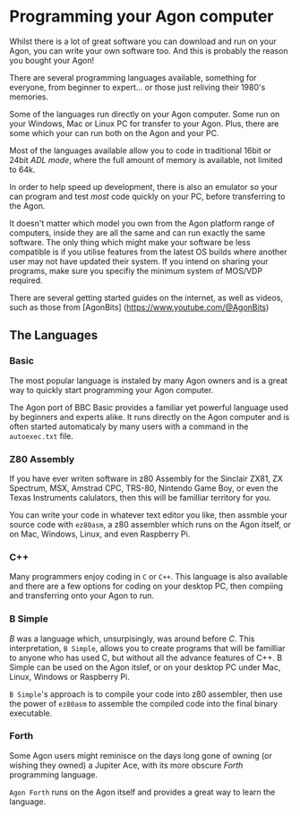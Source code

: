 # Programming your Agon computer

Whilst there is a lot of great software you can download and run on your Agon, you can write your own software too. And this is probably the reason you bought your Agon!

There are several programming languages available, something for everyone, from beginner to expert... or those just reliving their 1980's memories.

Some of the languages run directly on your Agon computer. Some run on your Windows, Mac or Linux PC for transfer to your Agon. Plus, there are some which your can run both on the Agon and your PC.

Most of the languages available allow you to code in traditional 16bit or 24bit _ADL mode_, where the full amount of memory is available, not limited to 64k.

In order to help speed up development, there is also an emulator so your can program and test _most_ code quickly on your PC, before transferring to the Agon.

It doesn't matter which model you own from the Agon platform range of computers, inside they are all the same and can run exactly the same software. The only thing which might make your software be less compatible is if you utilise features from the latest OS builds where another user may not have updated their system. If you intend on sharing your programs, make sure you specifiy the minimum system of MOS/VDP required.

There are several getting started guides on the internet, as well as videos, such as those from [AgonBits] (https://www.youtube.com/@AgonBits)



## The Languages

### Basic

The most popular language is instaled by many Agon owners and is a great way to quickly start programming your Agon computer. 

The Agon port of BBC Basic provides a familiar yet powerful language used by beginners and experts alike. It runs directly on the Agon computer and is often started automaticaly by many users with a command in the `autoexec.txt` file.


### Z80 Assembly

If you have ever writen software in z80 Assembly for the Sinclair ZX81, ZX Spectrum, MSX, Amstrad CPC, TRS-80, Nintendo Game Boy, or even the Texas Instruments calulators, then this will be familliar territory for you.

You can write your code in whatever text editor you like, then assmble your source code with `ez80asm`, a z80 assembler which runs on the Agon itself, or on Mac, Windows, Linux, and even Raspberry Pi.


### C++

Many programmers enjoy coding in `C` or `C++`. This language is also available and there are a few options for coding on your desktop PC, then compiing and transferring onto your Agon to run.


### B Simple

_B_ was a language which, unsurpisingly, was around before _C_. This interpretation, `B Simple`, allows you to create programs that will be familliar to anyone who has used C, but without all the advance features of C++. B Simple can be used on the Agon itslef, or on your desktop PC under Mac, Linux, Windows or Raspberry Pi. 

`B Simple`'s approach is to compile your code into z80 assembler, then use the power of `ez80asm` to assemble the compiled code into the final binary executable.

### Forth

Some Agon users might reminisce on the days long gone of owning (or wishing they owned) a Jupiter Ace, with its more obscure _Forth_ programming language. 

`Agon Forth` runs on the Agon itself and provides a great way to learn the language.





